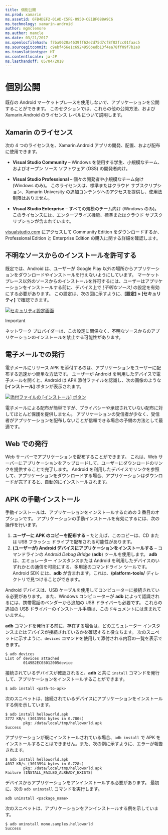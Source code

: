 ```yaml
---
title: 個別公開
ms.prod: xamarin
ms.assetid: 6FB4DEF2-01AD-C5FE-0950-CE1BF088A9C6
ms.technology: xamarin-android
author: mgmclemore
ms.author: mamcle
ms.date: 03/21/2017
ms.openlocfilehash: f7ba0620a4639ff62e2d75d7cf8f02fcc01faac5
ms.sourcegitcommit: c9ebf456e1c6924956bedb13f4ea78ff09f7b1a0
ms.translationtype: HT
ms.contentlocale: ja-JP
ms.lasthandoff: 05/04/2018
---
```

# <a name="publishing-independently"></a>個別公開

既存の Android マーケットプレースを使用しないで、アプリケーションを公開することができます。 このセクションでは、これらの他の公開方法、および Xamarin.Android のライセンス レベルについて説明します。


## <a name="xamarin-licensing"></a>Xamarin のライセンス

次の 4 つのライセンスを、Xamarin.Android アプリの開発、配置、および配布に使用できます。

-   **Visual Studio Community** &ndash; Windows を使用する学生、小規模なチーム、およびオープン ソース ソフトウェア (OSS) の開発者向け。

-   **Visual Studio Professional** &ndash; 個々の開発者や小規模なチーム向け (Windows のみ)。 このライセンスは、標準またはクラウド サブスクリプション、Xamarin University の追加コンテンツへのアクセスを提供し、使用法制限はありません。

-   **Visual Studio Enterprise** &ndash; すべての規模のチーム向け (Windows のみ)。 このライセンスには、エンタープライズ機能、標準またはクラウド サブスクリプションが含まれています。

[visualstudio.com](https://www.visualstudio.com/xamarin/) にアクセスして Community Edition をダウンロードするか、Professional Edition と Enterprise Edition の購入に関する詳細を確認します。


## <a name="allow-installation-from-unknown-sources"></a>不明なソースからのインストールを許可する

既定では、Android は、ユーザーが Google Play 以外の場所からアプリケーションをダウンロードやインストールを行えないようにしています。 マーケットプレース以外のソースからのインストールを許可するには、ユーザーはアプリケーションをインストールする前に、デバイス上で *[不明なソース]* の設定を有効にする必要があります。 この設定は、次の図に示すように、**[設定] > [セキュリティ]** で確認できます。

[![セキュリティ設定画面](publishing-independently-images/settings.png)](publishing-independently-images/settings.png#lightbox)


> [!IMPORTANT]
> ネットワーク プロバイダーは、この設定に関係なく、不明なソースからのアプリケーションのインストールを禁止する可能性があります。



## <a name="publishing-by-e-mail"></a>電子メールでの発行

電子メールにリリース APK を添付するのは、アプリケーションをユーザーに配布する迅速かつ簡単な方法です。 ユーザーが Android を利用したデバイスで電子メールを開くと、Android は APK 添付ファイルを認識し、次の画像のような **[インストール]** ボタンが表示されます。

[![添付ファイルの [インストール] ボタン](publishing-independently-images/publishing-via-email.png)](publishing-independently-images/publishing-via-email.png#lightbox)

電子メールによる配布が簡単ですが、プライバシーや承認されていない配布に対してほとんど保護を提供しません。 アプリケーションの受信者が少なく、受信者がアプリケーションを配布しないことが信頼できる場合の予備の方法として最適です。


## <a name="publishing-by-web"></a>Web での発行

Web サーバーでアプリケーションを配布することができます。 これは、Web サーバーにアプリケーションをアップロードして、ユーザーにダウンロードのリンクを提供することで完了します。 Android を利用したデバイスでリンクを参照して、アプリケーションをダウンロードする場合、アプリケーションはダウンロードが完了すると、自動的にインストールされます。


## <a name="manually-installing-an-apk"></a>APK の手動インストール

手動インストールは、アプリケーションをインストールするための 3 番目のオプションです。 アプリケーションの手動インストールを有効にするには、次の操作を行います。

1.   **ユーザーに APK のコピーを配布する** &ndash; たとえば、このコピーは、CD または USB フラッシュ ドライブで配布される可能性があります。
1.   **(ユーザーが) Android デバイスにアプリケーションをインストールする** &ndash; コマンドラインの *Android Debug Bridge* (**adb**) ツールを使用します。 **adb** は、エミュレーター インスタンスまたは Android を利用したデバイスのいずれかとの通信を可能にする、多用途のコマンドライン ツールです。 Android SDK には、**adb** が含まれます。これは、**<sdk>/platform-tools/** ディレクトリで見つけることができます。

Android デバイスは、USB ケーブルを使用してコンピューターに接続されている必要があります。
また、Windows コンピューターが **adb** によって認識されるには、携帯電話のベンダーから追加の USB ドライバーも必要です。 これらの追加の USB ドライバーのインストール手順は、このドキュメントには含まれていません。

**adb** コマンドを発行する前に、存在する場合は、どのエミュレーター インスタンスまたはデバイスが接続されているかを確認すると役立ちます。 次のスニペットに示すように、`devices` コマンドを使用して添付される内容の一覧を表示できます。

```shell
$ adb devices
List of devices attached
        0149B2EC03012005device
```

接続されているデバイスが確認されると、**adb** と共に `install` コマンドを発行して、アプリケーションをインストールすることができます。

```shell
$ adb install <path-to-apk>
```

次のスニペットは、接続されているデバイスにアプリケーションをインストールする例を示しています。

```shell
$ adb install helloworld.apk
3772 KB/s (3013594 bytes in 0.780s)
        pkg: /data/local/tmp/helloworld.apk
Success
```

アプリケーションが既にインストールされている場合、`adb install` で APK をインストールすることはできません。また、次の例に示すように、エラーが報告されます。

```shell
$ adb install helloworld.apk
4037 KB/s (3013594 bytes in 0.728s)
        pkg: /data/local/tmp/helloworld.apk
Failure [INSTALL_FAILED_ALREADY_EXISTS]
```

デバイスからアプリケーションをアンインストールする必要があります。 最初に、次の `adb uninstall` コマンドを実行します。

```shell
adb uninstall <package_name>
```

次のスニペットは、アプリケーションをアンインストールする例を示しています。

```shell
$ adb uninstall mono.samples.helloworld
Success
```
